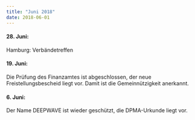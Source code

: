 ```yaml
---
title: "Juni 2018"
date: 2018-06-01
---
```


#### **28\. Juni:**

Hamburg: Verbändetreffen

#### **19\. Juni:**

Die Prüfung des Finanzamtes ist abgeschlossen, der neue Freistellungsbescheid liegt vor. Damit ist die Gemeinnützigkeit anerkannt.

#### **6\. Juni:** 

Der Name DEEPWAVE ist wieder geschützt, die DPMA-Urkunde liegt vor.
